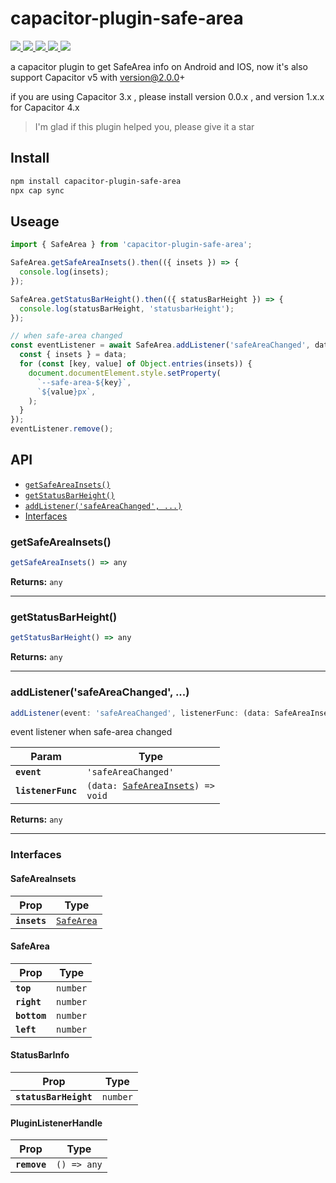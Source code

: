 # capacitor-plugin-safe-area

<p align="left">
  <a href="https://img.shields.io/badge/support-Android-516BEB?logo=android&logoColor=white&style=plastic">
    <img src="https://img.shields.io/badge/support-Android-516BEB?style=plastic">
  </a>
  <a href="https://img.shields.io/badge/support-Android-516BEB?logo=android&logoColor=white&style=plastic">
    <img src="https://img.shields.io/badge/support-IOS-516BEB?style=plastic">
  </a>
  <a href="https://img.shields.io/badge/support-Android-516BEA?logo=ios&logoColor=white&style=plastic">
    <img src="https://img.shields.io/badge/support-Capacitor v5-516BEA?style=plastic">
  </a>
  <a href="https://www.npmjs.com/package/capacitor-plugin-safe-area">
    <img src="https://img.shields.io/npm/v/capacitor-plugin-safe-area/latest.svg">
  </a>
  <a href="https://www.npmjs.com/package/capacitor-plugin-safe-area">
    <img src="https://img.shields.io/npm/dm/capacitor-plugin-safe-area.svg"/>
  </a>
</p>

a capacitor plugin to get SafeArea info on Android and IOS, now it's also support Capacitor v5 with version@2.0.0+

if you are using Capacitor 3.x , please install version 0.0.x , and version 1.x.x for Capacitor 4.x

> I'm glad if this plugin helped you, please give it a star

## Install

```bash
npm install capacitor-plugin-safe-area
npx cap sync
```

## Useage

```typescript
import { SafeArea } from 'capacitor-plugin-safe-area';

SafeArea.getSafeAreaInsets().then(({ insets }) => {
  console.log(insets);
});

SafeArea.getStatusBarHeight().then(({ statusBarHeight }) => {
  console.log(statusBarHeight, 'statusbarHeight');
});

// when safe-area changed
const eventListener = await SafeArea.addListener('safeAreaChanged', data => {
  const { insets } = data;
  for (const [key, value] of Object.entries(insets)) {
    document.documentElement.style.setProperty(
      `--safe-area-${key}`,
      `${value}px`,
    );
  }
});
eventListener.remove();
```

## API

<docgen-index>

- [`getSafeAreaInsets()`](#getsafeareainsets)
- [`getStatusBarHeight()`](#getstatusbarheight)
- [`addListener('safeAreaChanged', ...)`](#addlistenersafeareachanged)
- [Interfaces](#interfaces)

</docgen-index>

<docgen-api>
<!--Update the source file JSDoc comments and rerun docgen to update the docs below-->

### getSafeAreaInsets()

```typescript
getSafeAreaInsets() => any
```

**Returns:** <code>any</code>

---

### getStatusBarHeight()

```typescript
getStatusBarHeight() => any
```

**Returns:** <code>any</code>

---

### addListener('safeAreaChanged', ...)

```typescript
addListener(event: 'safeAreaChanged', listenerFunc: (data: SafeAreaInsets) => void) => Promise<PluginListenerHandle> & PluginListenerHandle
```

event listener when safe-area changed

| Param              | Type                                                                         |
| ------------------ | ---------------------------------------------------------------------------- |
| **`event`**        | <code>'safeAreaChanged'</code>                                               |
| **`listenerFunc`** | <code>(data: <a href="#safeareainsets">SafeAreaInsets</a>) =&gt; void</code> |

**Returns:** <code>any</code>

---

### Interfaces

#### SafeAreaInsets

| Prop         | Type                                          |
| ------------ | --------------------------------------------- |
| **`insets`** | <code><a href="#safearea">SafeArea</a></code> |

#### SafeArea

| Prop         | Type                |
| ------------ | ------------------- |
| **`top`**    | <code>number</code> |
| **`right`**  | <code>number</code> |
| **`bottom`** | <code>number</code> |
| **`left`**   | <code>number</code> |

#### StatusBarInfo

| Prop                  | Type                |
| --------------------- | ------------------- |
| **`statusBarHeight`** | <code>number</code> |

#### PluginListenerHandle

| Prop         | Type                      |
| ------------ | ------------------------- |
| **`remove`** | <code>() =&gt; any</code> |

</docgen-api>
